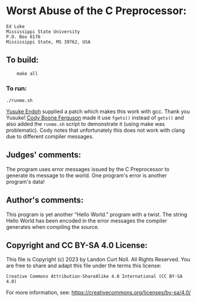 # Worst Abuse of the C Preprocessor:

	Ed Luke
	Mississippi State University
	P.O. Box 6176
	Mississippi State, MS 39762, USA

## To build:

        make all

### To run:

	./runme.sh


[Yusuke Endoh](/winners.html#Yusuke_Endoh) supplied a patch which makes this
work with gcc. Thank you Yusuke! [Cody Boone
Ferguson](/winners.html#Cody_Boone_Ferguson) made it use `fgets()` instead of
`gets()` and also added the `runme.sh` script to demonstrate it (using make was
problematic). Cody notes that unfortunately this does not work with clang due to
different compiler messages.

## Judges' comments:

The program uses error messages issued by the C Preprocessor to
generate its message to the world.  One program's error is another 
program's data!

## Author's comments:

This program is yet another "Hello World." program with a twist.  The
string Hello World has been encoded in the error messages the compiler
generates when compiling the source.

## Copyright and CC BY-SA 4.0 License:

This file is Copyright (c) 2023 by Landon Curt Noll.  All Rights Reserved.
You are free to share and adapt this file under the terms this license:

    Creative Commons Attribution-ShareAlike 4.0 International (CC BY-SA 4.0)

For more information, see: https://creativecommons.org/licenses/by-sa/4.0/
